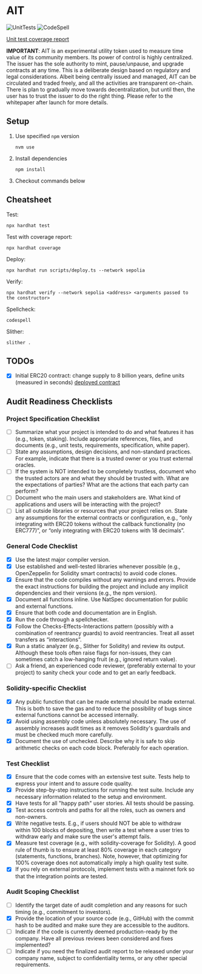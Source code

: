 # AIT

![UnitTests](https://github.com/mpiccmos/ait/actions/workflows/tests.yml/badge.svg)
![CodeSpell](https://github.com/mpiccmos/ait/actions/workflows/codespell.yml/badge.svg)

[Unit test coverage report](https://mpiccmos.github.io/ait/)

**IMPORTANT**: AIT is an experimental utility token used to measure time value of its community members.
Its power of control is highly centralized. The issuer has the sole authority to mint, pause/unpause, and upgrade contracts at any time.
This is a deliberate design based on regulatory and legal considerations. Albeit being centrally issued and managed, AIT can
be circulated and traded freely, and all the activities are transparent on-chain. There is plan to gradually move towards decentralization,
but until then, the user has to trust the issuer to do the right thing. Please refer to the whitepaper after launch for more details.

## Setup

1. Use specified `npm` version
   ```
   nvm use
   ```
1. Install dependencies
   ```
   npm install
   ```
1. Checkout commands below

## Cheatsheet

Test:
```
npx hardhat test
```

Test with coverage report:
```
npx hardhat coverage
```

Deploy:
```
npx hardhat run scripts/deploy.ts --network sepolia
```

Verify:
```
npx hardhat verify --network sepolia <address> <arguments passed to the constructor>
```

Spellcheck:
```
codespell
```

Slither:
```
slither .
```

## TODOs
- [x] Initial ERC20 contract: change supply to 8 billion years, define units (measured in seconds) [deployed contract](https://sepolia.etherscan.io/token/0x2c552c581b5c3cb21766e5f1b759713c0391b358#writeContract)

## Audit Readiness Checklists

### Project Specification Checklist

- [ ] Summarize what your project is intended to do and what features it has (e.g., token,
  staking). Include appropriate references, files, and documents (e.g., unit tests,
  requirements, specification, white paper).
- [ ] State any assumptions, design decisions, and non-standard practices. For example,
  indicate that there is a trusted owner or you trust external oracles.
- [ ] If the system is NOT intended to be completely trustless, document who the trusted
  actors are and what they should be trusted with. What are the expectations of parties?
  What are the actions that each party can perform?
- [ ] Document who the main users and stakeholders are. What kind of applications and
  users will be interacting with the project?
- [ ] List all outside libraries or resources that your project relies on. State any assumptions
  for the external contracts or configuration, e.g., “only integrating with ERC20 tokens
  without the callback functionality (no ERC777)”, or “only integrating with ERC20 tokens
  with 18 decimals”.

### General Code Checklist

- [x] Use the latest major compiler version.
- [x] Use established and well-tested libraries whenever possible (e.g., OpenZeppelin for
  Solidity smart contracts) to avoid code clones.
- [x] Ensure that the code compiles without any warnings and errors. Provide the exact
  instructions for building the project and include any implicit dependencies and their
  versions (e.g., the npm version).
- [x] Document all functions inline. Use NatSpec documentation for public and external
  functions.
- [x] Ensure that both code and documentation are in English.
- [x] Run the code through a spellchecker.
- [x] Follow the Checks-Effects-Interactions pattern (possibly with a combination of
  reentrancy guards) to avoid reentrancies. Treat all asset transfers as “interactions”.
- [x] Run a static analyzer (e.g., Slither for Solidity) and review its output. Although these
  tools often raise flags for non-issues, they can sometimes catch a low-hanging fruit (e.g.,
  ignored return value).
- [ ] Ask a friend, an experienced code reviewer, (preferably external to your project) to sanity
  check your code and to get an early feedback.

### Solidity-specific Checklist

- [x] Any public function that can be made external should be made external. This is
  both to save the gas and to reduce the possibility of bugs since external functions cannot
  be accessed internally.
- [x] Avoid using assembly code unless absolutely necessary. The use of assembly increases
  audit times as it removes Solidity's guardrails and must be checked much more carefully.
- [x] Document the use of unchecked. Describe why it is safe to skip arithmetic checks on
  each code block. Preferably for each operation.

### Test Checklist

- [x] Ensure that the code comes with an extensive test suite. Tests help to express your
intent and to assure code quality.
- [x] Provide step-by-step instructions for running the test suite. Include any necessary
  information related to the setup and environment.
- [x] Have tests for all "happy path" user stories. All tests should be passing.
- [x] Test access controls and paths for all the roles, such as owners and non-owners.
- [x] Write negative tests. E.g., if users should NOT be able to withdraw within 100 blocks of
  depositing, then write a test where a user tries to withdraw early and make sure the
  user's attempt fails.
- [x] Measure test coverage (e.g., with solidity-coverage for Solidity). A good rule of thumb is
  to ensure at least 80% coverage in each category (statements, functions, branches).
  Note, however, that optimizing for 100% coverage does not automatically imply a high
  quality test suite.
- [x] If you rely on external protocols, implement tests with a mainnet fork so that the
integration points are tested.

### Audit Scoping Checklist

- [ ] Identify the target date of audit completion and any reasons for such timing (e.g.,
  commitment to investors).
- [x] Provide the location of your source code (e.g., GitHub) with the commit hash to be
  audited and make sure they are accessible to the auditors.
- [ ] Indicate if the code is currently deemed production-ready by the company. Have all
  previous reviews been considered and fixes implemented?
- [ ] Indicate if you need the finalized audit report to be released under your company name,
  subject to confidentiality terms, or any other special requirements.
